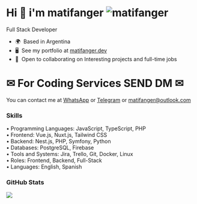Hi 👋 i'm matifanger <img src="https://komarev.com/ghpvc/?username=matifanger&color=brightgreen" alt="matifanger" /> 
==============================

Full Stack Developer

* 🌍  Based in Argentina
* 🖥️  See my portfolio at [matifanger.dev](http://matifanger.dev)
* 🤝  Open to collaborating on Interesting projects and full-time jobs

<!-- <a href="https://www.twitter.com/matifanger" target="_blank" rel="noreferrer"><img
src="https://img.shields.io/twitter/follow/matifanger?logo=twitter&style=for-the-badge&color=0891b2&labelColor=1c1917"
/></a> -->

# ✉ For Coding Services SEND DM ✉
You can contact me at [WhatsApp](https://wa.link/aq1xfn) or [Telegram](https://t.me/matifanger) or [matifanger@outlook.com](mailto:matifanger@outlook.com)

### Skills
<p align="left">
• Programming Languages: JavaScript, TypeScript, PHP<br/>
• Frontend: Vue.js, Nuxt.js, Tailwind CSS<br/>
• Backend: Nest.js, PHP, Symfony, Python<br/>
• Databases: PostgreSQL, Firebase<br/>
• Tools and Systems: Jira, Trello, Git, Docker, Linux<br/>
• Roles: Frontend, Backend, Full-Stack<br/>
• Languages: English, Spanish<br/>
</p>

### GitHub Stats

<a href="http://www.github.com/matifanger"><img src="https://github-readme-streak-stats.herokuapp.com/?user=matifanger&stroke=ffffff&background=1c1917&ring=0891b2&fire=0891b2&currStreakNum=ffffff&currStreakLabel=0891b2&sideNums=ffffff&sideLabels=ffffff&dates=ffffff&hide_border=true" /></a>
